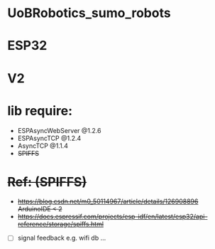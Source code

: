 # UoBRobotics_sumo_robots
# ESP32 
# V2
# lib require:
* ESPAsyncWebServer @1.2.6
* ESPAsyncTCP @1.2.4
* AsyncTCP @1.1.4
* <del>SPIFFS

# <del>Ref: (SPIFFS)
* <del>https://blog.csdn.net/m0_50114967/article/details/126908896 ArduinoIDE < 2
* <del>https://docs.espressif.com/projects/esp-idf/en/latest/esp32/api-reference/storage/spiffs.html

- [ ] signal feedback e.g. wifi db ...

